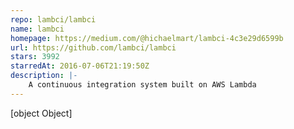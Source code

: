 ```yaml
---
repo: lambci/lambci
name: lambci
homepage: https://medium.com/@hichaelmart/lambci-4c3e29d6599b
url: https://github.com/lambci/lambci
stars: 3992
starredAt: 2016-07-06T21:19:50Z
description: |-
    A continuous integration system built on AWS Lambda
---
```


[object Object]
